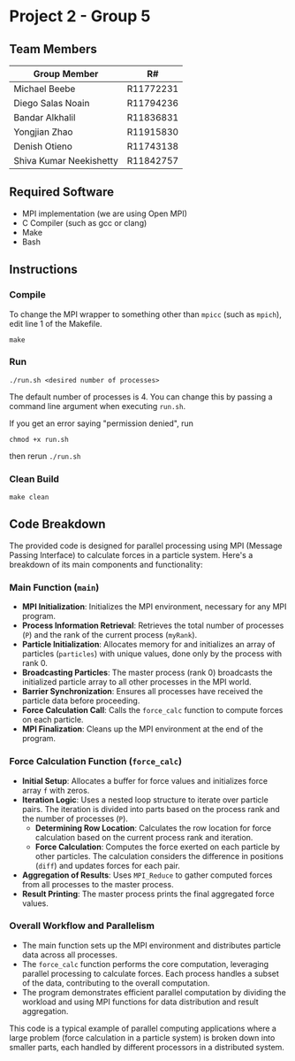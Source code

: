 # Project 2 - Group 5
## Team Members
| Group Member              |    R#     |
|---------------------------|-----------|
| Michael Beebe             | R11772231 |
| Diego Salas Noain         | R11794236 |
| Bandar Alkhalil           | R11836831 |
| Yongjian Zhao             | R11915830 |
| Denish Otieno             | R11743138 |
| Shiva Kumar Neekishetty   | R11842757 |

## Required Software
- MPI implementation (we are using Open MPI)
- C Compiler (such as gcc or clang)
- Make
- Bash

## Instructions
### Compile
To change the MPI wrapper to something other than `mpicc` (such as `mpich`), edit line 1 of the Makefile.
```
make
```

### Run
```
./run.sh <desired number of processes>
```
The default number of processes is 4. You can change this by passing a command line argument when executing `run.sh`.

If you get an error saying "permission denied", run
```
chmod +x run.sh
```
then rerun `./run.sh`

### Clean Build
```
make clean
```

## Code Breakdown

The provided code is designed for parallel processing using MPI (Message Passing Interface) to calculate forces in a particle system. Here's a breakdown of its main components and functionality:

### Main Function (`main`)
- **MPI Initialization**: Initializes the MPI environment, necessary for any MPI program.
- **Process Information Retrieval**: Retrieves the total number of processes (`P`) and the rank of the current process (`myRank`).
- **Particle Initialization**: Allocates memory for and initializes an array of particles (`particles`) with unique values, done only by the process with rank 0.
- **Broadcasting Particles**: The master process (rank 0) broadcasts the initialized particle array to all other processes in the MPI world.
- **Barrier Synchronization**: Ensures all processes have received the particle data before proceeding.
- **Force Calculation Call**: Calls the `force_calc` function to compute forces on each particle.
- **MPI Finalization**: Cleans up the MPI environment at the end of the program.

### Force Calculation Function (`force_calc`)
- **Initial Setup**: Allocates a buffer for force values and initializes force array `f` with zeros.
- **Iteration Logic**: Uses a nested loop structure to iterate over particle pairs. The iteration is divided into parts based on the process rank and the number of processes (`P`).
  - **Determining Row Location**: Calculates the row location for force calculation based on the current process rank and iteration.
  - **Force Calculation**: Computes the force exerted on each particle by other particles. The calculation considers the difference in positions (`diff`) and updates forces for each pair.
- **Aggregation of Results**: Uses `MPI_Reduce` to gather computed forces from all processes to the master process.
- **Result Printing**: The master process prints the final aggregated force values.

### Overall Workflow and Parallelism
- The main function sets up the MPI environment and distributes particle data across all processes.
- The `force_calc` function performs the core computation, leveraging parallel processing to calculate forces. Each process handles a subset of the data, contributing to the overall computation.
- The program demonstrates efficient parallel computation by dividing the workload and using MPI functions for data distribution and result aggregation.

This code is a typical example of parallel computing applications where a large problem (force calculation in a particle system) is broken down into smaller parts, each handled by different processors in a distributed system.
